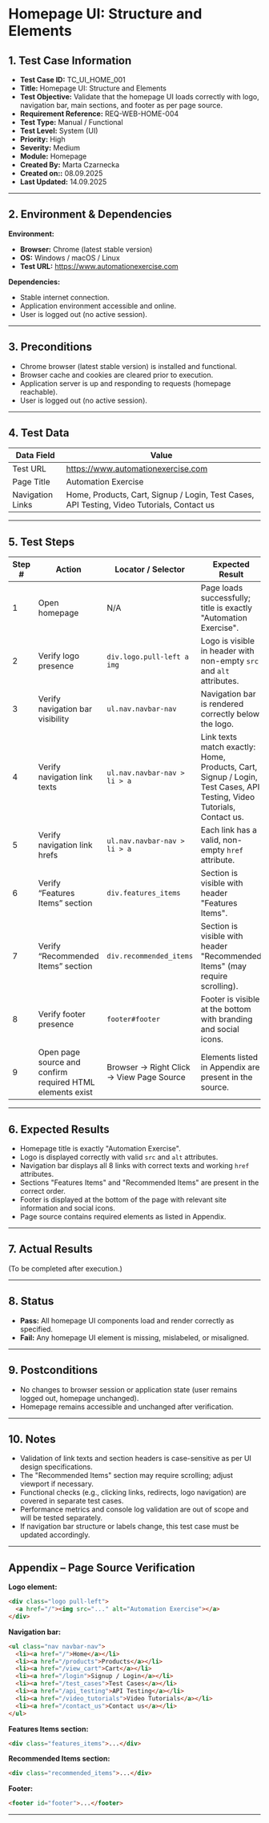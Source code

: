# Homepage UI: Structure and Elements

## 1. Test Case Information
- **Test Case ID:** TC_UI_HOME_001  
- **Title:** Homepage UI: Structure and Elements  
- **Test Objective:** Validate that the homepage UI loads correctly with logo, navigation bar, main sections, and footer as per page source.  
- **Requirement Reference:** REQ-WEB-HOME-004  
- **Test Type:** Manual / Functional
- **Test Level:** System (UI)  
- **Priority:** High  
- **Severity:** Medium  
- **Module:** Homepage  
- **Created By:** Marta Czarnecka  
- **Created on::** 08.09.2025  
- **Last Updated:** 14.09.2025  

---

## 2. Environment & Dependencies
**Environment:**  
- **Browser:** Chrome (latest stable version)  
- **OS:** Windows / macOS / Linux  
- **Test URL:** https://www.automationexercise.com  

**Dependencies:**  
- Stable internet connection.  
- Application environment accessible and online.  
- User is logged out (no active session).  

---

## 3. Preconditions
- Chrome browser (latest stable version) is installed and functional.  
- Browser cache and cookies are cleared prior to execution.  
- Application server is up and responding to requests (homepage reachable).  
- User is logged out (no active session).  

---

## 4. Test Data

| Data Field       | Value |
|------------------|------------------------------------------------------------------------|
| Test URL         | https://www.automationexercise.com |
| Page Title       | Automation Exercise |
| Navigation Links | Home, Products, Cart, Signup / Login, Test Cases, API Testing, Video Tutorials, Contact us |

---

## 5. Test Steps

| Step # | Action | Locator / Selector | Expected Result |
|--------|--------|--------------------|-----------------|
| 1 | Open homepage | N/A | Page loads successfully; title is exactly "Automation Exercise". |
| 2 | Verify logo presence | `div.logo.pull-left a img` | Logo is visible in header with non-empty `src` and `alt` attributes. |
| 3 | Verify navigation bar visibility | `ul.nav.navbar-nav` | Navigation bar is rendered correctly below the logo. |
| 4 | Verify navigation link texts | `ul.nav.navbar-nav > li > a` | Link texts match exactly: Home, Products, Cart, Signup / Login, Test Cases, API Testing, Video Tutorials, Contact us. |
| 5 | Verify navigation link hrefs | `ul.nav.navbar-nav > li > a` | Each link has a valid, non-empty `href` attribute. |
| 6 | Verify “Features Items” section | `div.features_items` | Section is visible with header "Features Items". |
| 7 | Verify “Recommended Items” section | `div.recommended_items` | Section is visible with header "Recommended Items" (may require scrolling). |
| 8 | Verify footer presence | `footer#footer` | Footer is visible at the bottom with branding and social icons. |
| 9 | Open page source and confirm required HTML elements exist | Browser → Right Click → View Page Source | Elements listed in Appendix are present in the source. |

---

## 6. Expected Results
- Homepage title is exactly "Automation Exercise".  
- Logo is displayed correctly with valid `src` and `alt` attributes.  
- Navigation bar displays all 8 links with correct texts and working `href` attributes.  
- Sections "Features Items" and "Recommended Items" are present in the correct order.  
- Footer is displayed at the bottom of the page with relevant site information and social icons.  
- Page source contains required elements as listed in Appendix.  

---

## 7. Actual Results
(To be completed after execution.)  

---

## 8. Status
- **Pass:** All homepage UI components load and render correctly as specified.  
- **Fail:** Any homepage UI element is missing, mislabeled, or misaligned.  

---

## 9. Postconditions
- No changes to browser session or application state (user remains logged out, homepage unchanged).  
- Homepage remains accessible and unchanged after verification.  

---

## 10. Notes
- Validation of link texts and section headers is case-sensitive as per UI design specifications.  
- The "Recommended Items" section may require scrolling; adjust viewport if necessary.  
- Functional checks (e.g., clicking links, redirects, logo navigation) are covered in separate test cases.  
- Performance metrics and console log validation are out of scope and will be tested separately.  
- If navigation bar structure or labels change, this test case must be updated accordingly.  

---

## Appendix – Page Source Verification

**Logo element:**  
```html
<div class="logo pull-left">
  <a href="/"><img src="..." alt="Automation Exercise"></a>
</div>
```

**Navigation bar:**  
```html
<ul class="nav navbar-nav">
  <li><a href="/">Home</a></li>
  <li><a href="/products">Products</a></li>
  <li><a href="/view_cart">Cart</a></li>
  <li><a href="/login">Signup / Login</a></li>
  <li><a href="/test_cases">Test Cases</a></li>
  <li><a href="/api_testing">API Testing</a></li>
  <li><a href="/video_tutorials">Video Tutorials</a></li>
  <li><a href="/contact_us">Contact us</a></li>
</ul>
```

**Features Items section:**  
```html
<div class="features_items">...</div>
```

**Recommended Items section:**  
```html
<div class="recommended_items">...</div>
```

**Footer:**  
```html
<footer id="footer">...</footer>
```

---
